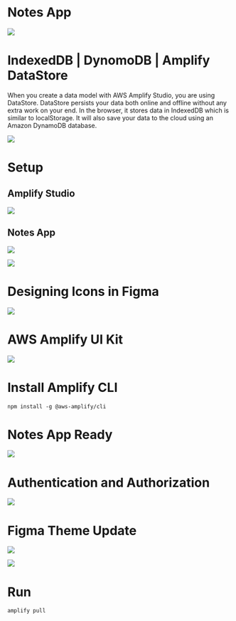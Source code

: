 # Notes App

![](images/notes-app.png)

# IndexedDB | DynomoDB | Amplify DataStore

When you create a data model with AWS Amplify Studio, you are using DataStore. DataStore persists your data both online and offline without any extra work on your end. In the browser, it stores data in IndexedDB which is similar to localStorage. It will also save your data to the cloud using an Amazon DynamoDB database.

![](images/amplify-data-modeling.png)

# Setup

## Amplify Studio

![](images/amplify-studio-home.png)

## Notes App

![](images/notes-app-home.png)

![](images/notes-app-staging.png)


# Designing Icons in Figma

![](images/figma-icon-design.png)

# AWS Amplify UI Kit

![](images/aws-amplify-ui-kit.png)

# Install Amplify CLI

```
npm install -g @aws-amplify/cli
```

# Notes App Ready

![](images/notes-app.png)

# Authentication and Authorization

![](images/users.png)

# Figma Theme Update

![](images/fetching.png)

![](images/figma-update.png)

# Run 

```
amplify pull
```